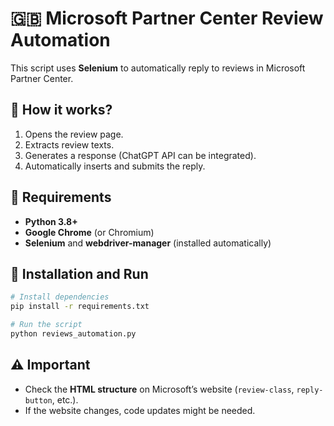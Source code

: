 # 🇬🇧 Microsoft Partner Center Review Automation

This script uses **Selenium** to automatically reply to reviews in Microsoft Partner Center.

## 🚀 How it works?
1. Opens the review page.
2. Extracts review texts.
3. Generates a response (ChatGPT API can be integrated).
4. Automatically inserts and submits the reply.

## 🔧 Requirements
- **Python 3.8+**
- **Google Chrome** (or Chromium)
- **Selenium** and **webdriver-manager** (installed automatically)

## 📌 Installation and Run
```bash
# Install dependencies
pip install -r requirements.txt

# Run the script
python reviews_automation.py
```

## ⚠ Important
- Check the **HTML structure** on Microsoft’s website (`review-class`, `reply-button`, etc.).
- If the website changes, code updates might be needed.
